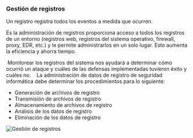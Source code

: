 ### Gestión de registros

Un registro registra todos los eventos a medida que ocurren.

Es la administración de registros proporciona acceso a todos los registros de un entorno (registros web, registros del sistema operativo, firewall, proxy, EDR, etc.) y le permite administrarlos en un solo lugar. Esto aumenta la eficiencia y ahorra tiempo.

 Monitorear los registros del sistema nos ayudará a determinar cómo ocurrió un ataque y cuáles de las defensas implementadas tuvieron éxito y cuáles no.
 
 La administración de datos de registro de seguridad informática debe determinar los procedimientos para lo siguiente:

- Generación de archivos de registro
- Transmisión de archivos de registro
- Almacenamiento de archivos de registro
- Análisis de los datos de registro
- Eliminación de los datos de registro

![Gestión de registros](https://i.postimg.cc/Kjq4393X/Gestionregistros.png)